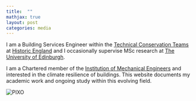 ```yaml
---
title:  ""
mathjax: true
layout: post
categories: media
---
```


I am a Building Services Engineer within the [Technical Conservation Teams](https://historicengland.org.uk/services-skills/our-planning-services/charter/our-technical-conservation-expertise/) at [Historic England](https://historicengland.org.uk) and I occasionally supervise MSc research at [The University of Edinburgh](https://www.eng.ed.ac.uk).

I am a Chartered member of the [Institution of Mechanical Engineers](https://www.imeche.org) and interested in the climate resilience of buildings. This website documents my academic work and ongoing study within this evolving field. 


![PIXO](https://amadkayani.github.io/pixo.jpg)
